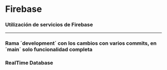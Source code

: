 # Firebase
### Utilización de servicios de Firebase
---

### Rama ´development´ con los cambios con varios commits, en ´main´ solo funcionalidad completa 

### RealTime Database
